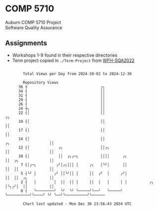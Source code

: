 # COMP 5710
Auburn COMP 5710 Project  
Software Quality Assurance

## Assignments
- Workshops 1-9 found in their respective directories
- Term project copied in `./Term-Project` from [WFH-SQA2022](https://github.com/wumphlett/WFH-SQA2022-AUBURN)

```

        Total Views per Day from 2024-10-02 to 2024-12-30

        Repository Views
      36 ┼                                 ╭╮
      34 ┤                                 ││
      31 ┤                                 ││
      29 ┤                                 ││
      26 ┤                                 ││
      24 ┼╮                                ││
      22 ┤│                                ││                                              ╭╮
      19 ┤│                                ││                                              ││
      17 ┤│                                ││                                              ││
      14 ┤│                                ││                          ╭╮                  ││
      12 ┤│             ╭╮                 ││╭╮                        ││                  ││
      10 ┤│             ││  ╭╮╭─╮          ││││      ╭╮                ││  ╭╮              ││
       7 ┤│╭─╮         ╭╯│╭╮│││ │     ╭╮   │╰╯│      ││                ││  ││              ││
       5 ┤╰╯ │        ╭╯ ││╰╯││ │     ││  ╭╯  │     ╭╯│                ││  ││  ╭╮          ││
       2 ┤   │        │  ││  ││ │     ││  │   │     │ │          ╭╮    │╰╮╭╯│  ││          ││
       0 ┤   ╰────────╯  ╰╯  ╰╯ ╰─────╯╰──╯   ╰─────╯ ╰──────────╯╰────╯ ╰╯ ╰──╯╰──────────╯╰──────

        Chart last updated - Mon Dec 30 23:56:43 2024 UTC
        
```
